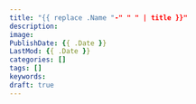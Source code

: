 ```yaml
---
title: "{{ replace .Name "-" " " | title }}"
description:
image:
PublishDate: {{ .Date }}
LastMod: {{ .Date }}
categories: []
tags: []
keywords:
draft: true
---
```


